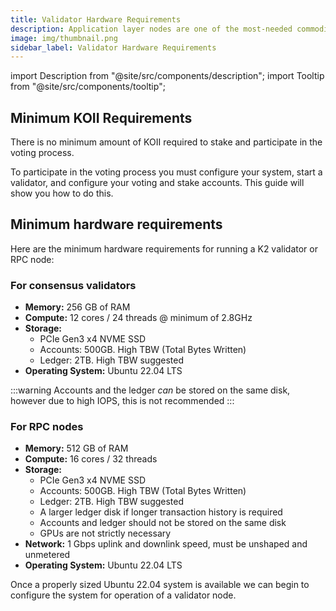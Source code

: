 ```yaml
---
title: Validator Hardware Requirements
description: Application layer nodes are one of the most-needed commodities in Web3.
image: img/thumbnail.png
sidebar_label: Validator Hardware Requirements
---
```


import Description from "@site/src/components/description";
import Tooltip from "@site/src/components/tooltip";

## Minimum KOII Requirements

There is no minimum amount of KOII required to stake and participate in the voting process.

To participate in the voting process you must configure your system, start a validator, and configure your voting and stake accounts. This guide will show you how to do this.

## Minimum hardware requirements

Here are the minimum hardware requirements for running a K2 validator or RPC node:

### For consensus validators

- **Memory:** 256 GB of RAM
- **Compute:** 12 cores / 24 threads @ minimum of 2.8GHz
- **Storage:**
  - PCIe Gen3 x4 NVME SSD
  - Accounts: 500GB. High TBW (Total Bytes Written)
  - Ledger: 2TB. High TBW suggested
- **Operating System:** Ubuntu 22.04 LTS

:::warning
Accounts and the ledger *can* be stored on the same disk, however due to high IOPS, this is not recommended
:::

### For RPC nodes

- **Memory:** 512 GB of RAM
- **Compute:** 16 cores / 32 threads
- **Storage:**
  - PCIe Gen3 x4 NVME SSD
  - Accounts: 500GB. High TBW (Total Bytes Written)
  - Ledger: 2TB. High TBW suggested
  - A larger ledger disk if longer transaction history is required
  - Accounts and ledger should not be stored on the same disk
  - GPUs are not strictly necessary
- **Network:** 1 Gbps uplink and downlink speed, must be unshaped and unmetered
- **Operating System:** Ubuntu 22.04 LTS

Once a properly sized Ubuntu 22.04 system is available we can begin to configure the system for operation of a validator node.
